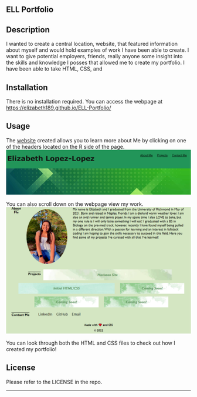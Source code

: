 ## ELL Portfolio

## Description
I wanted to create a central location, website, that featured information about myself and would hold examples of work I have been able to create. I want to give potential employers, friends, really anyone some insight into the skills and knowledge I posses that allowed me to create my portfolio. I have been able to take HTML, CSS, and 


## Installation

There is no installation required. You can access the webpage at https://elizabeth189.github.io/ELL-Portfolio/

## Usage

The [website](https://elizabeth189.github.io/ELL-Portfolio/) created allows you to learn more about Me by clicking on one of the headers located on the R side of the page. ![Web1](./assets/images/web1.PNG)


You can also scroll down on the webpage view my work. ![web2](./assets/images/web2.PNG)

You can look through both the HTML and CSS files to check out how I created my portfolio!


## License

Please refer to the LICENSE in the repo.

---
